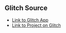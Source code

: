 ## Glitch Source
* [Link to Glitch App](https://anton-karlovskiy-eleventy-quicklink-website.glitch.me)
* [Link to Project on Glitch](https://glitch.com/~https://anton-karlovskiy-eleventy-quicklink-website.glitch.me)